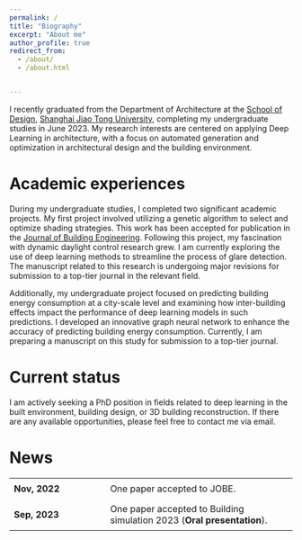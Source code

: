```yaml
---
permalink: /
title: "Biography"
excerpt: "About me"
author_profile: true
redirect_from: 
  - /about/
  - /about.html


---
```


I recently graduated from the Department of Architecture at the [School of Design](https://designschool.sjtu.edu.cn/en-us), [Shanghai Jiao Tong University](https://en.sjtu.edu.cn/), completing my undergraduate studies in June 2023. My research interests are centered on applying Deep Learning in architecture, with a focus on automated generation and optimization in architectural design and the building environment.

Academic experiences
======
During my undergraduate studies, I completed two significant academic projects. My first project involved utilizing a genetic algorithm to select and optimize shading strategies. This work has been accepted for publication in the [Journal of Building Engineering](https://www.sciencedirect.com/science/article/pii/S2352710222015388). Following this project, my fascination with dynamic daylight control research grew. I am currently exploring the use of deep learning methods to streamline the process of glare detection. The manuscript related to this research is undergoing major revisions for submission to a top-tier journal in the relevant field.

Additionally, my undergraduate project focused on predicting building energy consumption at a city-scale level and examining how inter-building effects impact the performance of deep learning models in such predictions. I developed an innovative graph neural network to enhance the accuracy of predicting building energy consumption. Currently, I am preparing a manuscript on this study for submission to a top-tier journal.

Current status
======
I am actively seeking a PhD position in fields related to deep learning in the built environment, building design, or 3D building reconstruction. If there are any available opportunities, please feel free to contact me via email.

News
======

<table style="border-collapse: collapse; border: none; background-color: transparent; font-size: 16px">
  <tr>
    <td style="padding: 8px; border: none; font-weight:bold">Nov, 2022</td>
    <td style="padding: 8px; width: 66%; border: none">One paper accepted to JOBE.</td>
  </tr>
  <tr>
    <td style="padding: 8px; border: none; font-weight:bold">Sep, 2023</td>
    <td style="padding: 8px; width: 66%; border: none">One paper accepted to Building simulation 2023 (<strong>Oral presentation</strong>).</td>
  </tr>
</table>